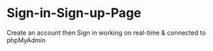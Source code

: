 # Sign-in-Sign-up-Page
Create an account then Sign in working on real-time &amp; connected to phpMyAdmin 
